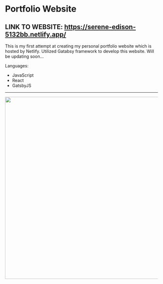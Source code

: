 # Portfolio Website
## LINK TO WEBSITE: https://serene-edison-5132bb.netlify.app/
This is my first attempt at creating my personal portfolio website which is hosted by Netlify. Utilized Gatabsy framework to develop this website. Will be updating soon... 

Languages: 
- JavaScript
- React
- GatsbyJS

---
<img src="demoGIF.gif" width=600><br>

